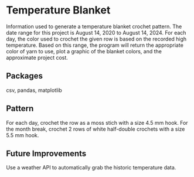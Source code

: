 # Temperature Blanket
Information used to generate a temperature blanket crochet pattern. The date range for this project is August 14, 2020 to August 14, 2024. For each day, the color used to crochet the given row is based on the recorded high temperature. Based on this range, the program will return the appropriate color of yarn to use, plot a graphic of the blanket colors, and the approximate project cost.

## Packages
csv, pandas, matplotlib

## Pattern
For each day, crochet the row as a moss stich with a size 4.5 mm hook. For the month break, crochet 2 rows of white half-double crochets with a size 5.5 mm hook.

## Future Improvements
Use a weather API to automatically grab the historic temperature data.


